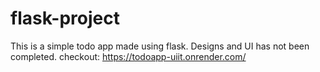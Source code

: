 # flask-project
This is a simple todo app made using flask. Designs and UI has not been completed.
checkout: https://todoapp-uiit.onrender.com/
